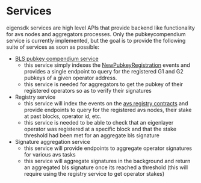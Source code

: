 # Services

eigensdk services are high level APIs that provide backend like functionality for avs nodes and aggregators processes. Only the pubkeycompendium service is currently implemented, but the goal is to provide the following suite of services as soon as possible:

- [BLS pubkey compendium service](./pubkeycompendium/)
  - this service simply indexes the [NewPubkeyRegistration](https://github.com/Layr-Labs/eigenlayer-contracts/blob/ba22dbc18c72514f3a4a8b7b7b46cb59fef29034/src/contracts/middleware/BLSPublicKeyCompendium.sol#L23) events and provides a single endpoint to query for the registered G1 and G2 pubkeys of a given operator address.
  - this service is needed for aggregators to get the pubkey of their registered operators so as to verify their signatures
- Registry service
  - this service will index the events on the [avs registry contracts](https://github.com/Layr-Labs/eigenlayer-contracts/tree/11a8da30919268ef22828e7e39088110cbf64611/src/contracts/middleware) and provide endpoints to query for the registered avs nodes, their stake at past blocks, operator id, etc.
  - this service is needed to be able to check that an eigenlayer operator was registered at a specific block and that the stake threshold had been met for an aggregate bls signature
- Signature aggregation service
  - this service will provide endpoints to aggregate operator signatures for various avs tasks
  - this service will aggregate signatures in the background and return an aggregated bls signature once its reached a threshold (this will require using the registry service to get operator stakes)
